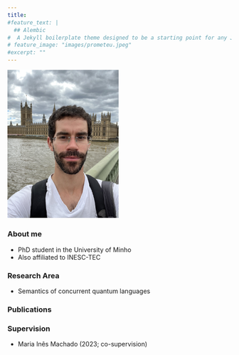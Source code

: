 ```yaml
---
title: 
#feature_text: |
  ## Alembic
#  A Jekyll boilerplate theme designed to be a starting point for any Jekyll website
# feature_image: "images/prometeu.jpeg"
#excerpt: ""
---
```


<img src="images/1.jpg" width="250">


### About me
* PhD student in the University of Minho
* Also affiliated to INESC-TEC

### Research Area
* Semantics of concurrent quantum languages


### Publications

### Supervision
* Maria Inês Machado (2023; co-supervision)


